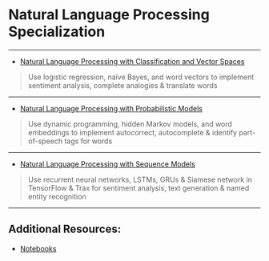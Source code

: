 # Natural Language Processing Specialization 

---
* [Natural Language Processing with Classification and Vector Spaces](https://github.com/vigneshv92/Natural-Language-Processing-Specialization/blob/master/Natural%20Language%20Processing%20with%20Classification%20and%20Vector%20Spaces/)

> Use logistic regression, naïve Bayes, and word vectors to implement sentiment analysis, complete analogies & translate words

---

* [Natural Language Processing with Probabilistic Models](https://github.com/vigneshv92/Natural-Language-Processing-Specialization/tree/master/Natural%20Language%20Processing%20with%20Probabilistic%20Models)

> Use dynamic programming, hidden Markov models, and word embeddings to implement autocorrect, autocomplete & identify part-of-speech tags for words

---

* [Natural Language Processing with Sequence Models](https://github.com/vigneshv92/Natural-Language-Processing-Specialization/tree/master/Natural%20Language%20Processing%20with%20Sequence%20Models)

> Use recurrent neural networks, LSTMs, GRUs & Siamese network in TensorFlow & Trax for sentiment analysis, text generation & named entity recognition

---

## Additional Resources: 

* [Notebooks](https://notebooks.quantumstat.com/?utm_campaign=NLP%20News&utm_medium=email&utm_source=Revue%20newsletter)
